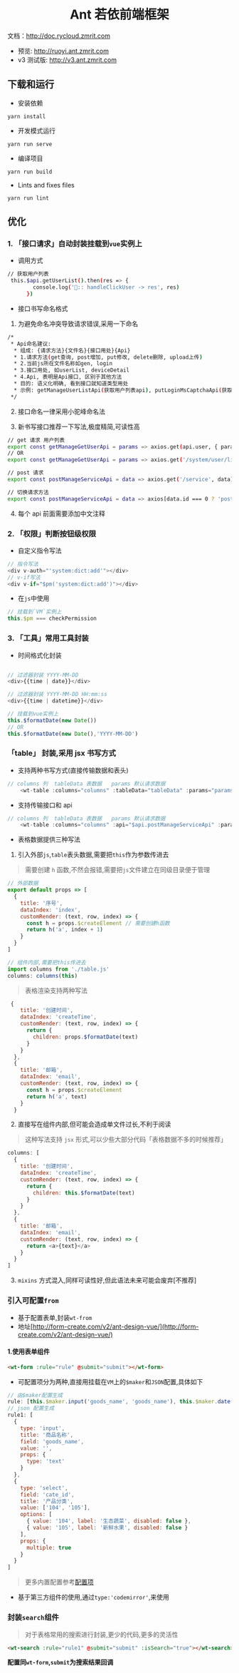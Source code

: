 <h1 align="center">Ant 若依前端框架</h1>

文档：http://doc.rycloud.zmrit.com

- 预览: http://ruoyi.ant.zmrit.com
- v3 测试版: http://v3.ant.zmrit.com

## 下载和运行

- 安装依赖

```
yarn install
```

- 开发模式运行

```
yarn run serve
```

- 编译项目

```
yarn run build
```

- Lints and fixes files

```
yarn run lint
```

## 优化

### 1. 「接口请求」自动封装挂载到`vue`实例上

- 调用方式

```bash
// 获取用户列表
 this.$api.getUserList().then(res => {
        console.log('🐛:: handleClickUser -> res', res)
      })
```

- 接口书写命名格式

1. 为避免命名冲突导致请求错误,采用一下命名

```bash
/*
 * Api命名建议:
  * 组成: {请求方法}{文件名}{接口用处}{Api}
  * 1.请求方法(get查询, post增加, put修改, delete删除, upload上传)
  * 2.当前js所在文件名称如gen, login
  * 3.接口用处, 如userList, deviceDetail
  * 4.Api, 表明是Api接口, 区别于其他方法
  * 目的: 语义化明确, 看到接口就知道类型用处
  * 示例: getManageUserListApi(获取用户列表api), putLoginMsCaptchaApi(获取验证码api)
 */
```

2. 接口命名一律采用小驼峰命名法

3. 新书写接口推荐一下写法,极度精简,可读性高

```bash
// get 请求 用户列表
export const getManageGetUserApi = params => axios.get(api.user, { params })
// OR
export const getManageGetUserApi = params => axios.get('/system/user/list', { params })

// post 请求
export const postManageServiceApi = data => axios.get('/service', data)

// 切换请求方法
export const postManageServiceApi = data => axios[data.id === 0 ? 'post' : 'put']('/service', data)
```

4. 每个 api 前面需要添加中文注释

### 2. 「权限」判断按钮级权限

- 自定义指令写法

```js
// 指令写法
<div v-auth="'system:dict:add'"></div>
// v-if写法
<div v-if="$pm('system:dict:add')"></div>
```

- 在`js`中使用

```js
// 挂载到`VM`实例上
this.$pm === checkPermission
```

### 3. 「工具」常用工具封装

- 时间格式化封装

```js

// 过滤器封装 YYYY-MM-DD
<div>{{time | date}}</div>

// 过滤器封装 YYYY-MM-DD HH:mm:ss
<div>{{time | datetime}}</div>

// 挂载到vue实例上
this.$formatDate(new Date())
// OR
this.$formatDate(new Date(),'YYYY-MM-DD')

```

### 「table」 封装,采用 jsx 书写方式

- 支持两种书写方式(直接传输数据和表头)

```js
// columns 列  tableData 表数据   params 默认请求数据
    <wt-table :columns="columns" :tableData="tableData" :params="params" ></wt-table>
```

- 支持传输接口和 api

```js
// columns 列  tableData 表数据   params 默认请求数据
    <wt-table :columns="columns" :api="$api.postManageServiceApi" :params="params" ></wt-table>
```

- 表格数据提供三种写法

1. 引入外部`js`,`table`表头数据,需要把`this`作为参数传进去

> 需要创建 `h` 函数,不然会报错,需要把`js`文件建立在同级目录便于管理

```js
// 外部数据
export default props => [
  {
    title: '序号',
    dataIndex: 'index',
    customRender: (text, row, index) => {
      const h = props.$createElement // 需要创建h函数
      return h('a', index + 1)
    }
  }
]

// 组件内部,需要把this传进去
import columns from './table.js'
columns: columns(this)
```

> 表格渲染支持两种写法

```js
 {
    title: '创建时间',
    dataIndex: 'createTime',
    customRender: (text, row, index) => {
      return {
        children: props.$formatDate(text)
      }
    }
  },
  {
    title: '邮箱',
    dataIndex: 'email',
    customRender: (text, row, index) => {
      const h = props.$createElement
      return h('a', text)
    }
  }
```

2. 直接写在组件内部,但可能会造成单文件过长,不利于阅读

> 这种写法支持 `jsx` 形式,可以少些大部分代码「表格数据不多的时候推荐」

```js
columns: [
  {
    title: '创建时间',
    dataIndex: 'createTime',
    customRender: (text, row, index) => {
      return {
        children: this.$formatDate(text)
      }
    }
  },
  {
    title: '邮箱',
    dataIndex: 'email',
    customRender: (text, row, index) => {
      return <a>{text}</a>
    }
  }
]
```

3. `mixins` 方式混入,同样可读性好,但此语法未来可能会废弃[不推荐]

### 引入可配置`from`

- 基于配置表单,封装`wt-from`
- 地址[http://form-create.com/v2/ant-design-vue/](http://form-create.com/v2/ant-design-vue/)

#### 1.使用表单组件

```html
<wt-form :rule="rule" @submit="submit"></wt-form>
```

- 可配置项分为两种,直接用挂载在`VM`上的`$maker`和`JSON`配置,具体如下

```js
// 由$maker配置生成
rule: [this.$maker.input('goods_name', 'goods_name'), this.$maker.date('create_at', 'created_at')]
// json 配置生成
rule1: [
  {
    type: 'input',
    title: '商品名称',
    field: 'goods_name',
    value: '',
    props: {
      type: 'text'
    }
  },
  {
    type: 'select',
    field: 'cate_id',
    title: '产品分类',
    value: ['104', '105'],
    options: [
      { value: '104', label: '生态蔬菜', disabled: false },
      { value: '105', label: '新鲜水果', disabled: false }
    ],
    props: {
      multiple: true
    }
  }
]
```
> 更多内置配置参考[配置项](http://form-create.com/v2/ant-design-vue/components/hidden.html)

- 基于第三方组件的使用,通过`type:'codemirror'`,来使用

### 封装`search`组件

>  对于表格常用的搜索进行封装,更少的代码,更多的灵活性

``` html
<wt-search :rule="rule1" @submit="submit" :isSearch="true"></wt-search>
```
**配置同`wt-form`,`submit`为搜索结果回调**